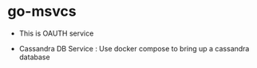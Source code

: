 # go-msvcs

- This is OAUTH service

- Cassandra DB Service : Use docker compose to bring up a cassandra database